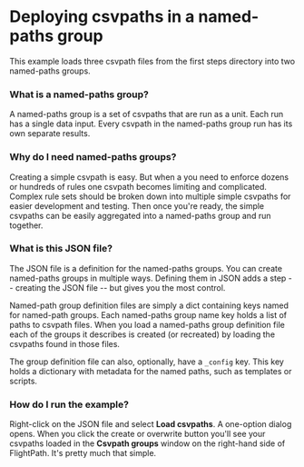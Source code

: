 # Deploying csvpaths in a named-paths group


This example loads three csvpath files from the first steps directory into two
named-paths groups.


### What is a named-paths group?


A named-paths group is a set of csvpaths that are run as a unit. Each run has a
single data input. Every csvpath in the named-paths group run has its own
separate results.


### Why do I need named-paths groups?


Creating a simple csvpath is easy. But when a you need to enforce dozens or
hundreds of rules one csvpath becomes limiting and complicated. Complex rule
sets should be broken down into multiple simple csvpaths for easier development
and testing. Then once you're ready, the simple csvpaths can be easily
aggregated into a named-paths group and run together.


### What is this JSON file?


The JSON file is a definition for the named-paths groups. You can create
named-paths groups in multiple ways. Defining them in JSON adds a step --
creating the JSON file -- but gives you the most control.


Named-path group definition files are simply a dict containing keys named for
named-path groups. Each named-paths group name key holds a list of paths to
csvpath files. When you load a named-paths group definition file each of the
groups it describes is created (or recreated) by loading the csvpaths found in
those files.


The group definition file can also, optionally, have a `_config` key. This key
holds a dictionary with metadata for the named paths, such as templates or
scripts.


### How do I run the example?


Right-click on the JSON file and select **Load csvpaths**.  A one-option dialog
opens. When you click the create or overwrite button you'll see your csvpaths
loaded in the **Csvpath groups** window on the right-hand side of FlightPath.
It's pretty much that simple.



